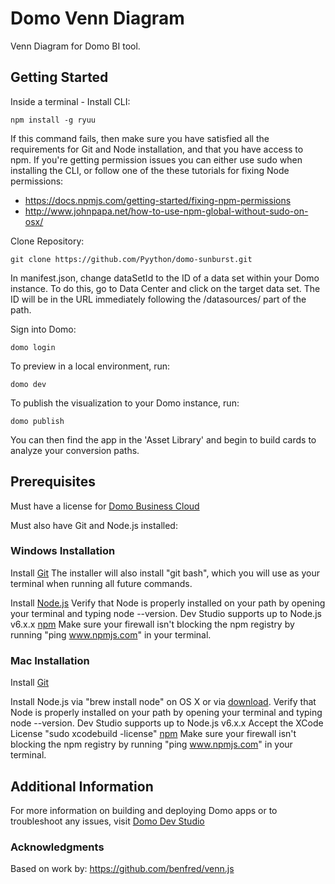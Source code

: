 # Domo Venn Diagram
Venn Diagram for Domo BI tool.

## Getting Started

Inside a terminal -
Install CLI:
```
npm install -g ryuu
```
If this command fails, then make sure you have satisfied all the requirements for Git and Node installation, and that you have access to npm. If you're getting permission issues you can either use sudo when installing the CLI, or follow one of the these tutorials for fixing Node permissions:

* https://docs.npmjs.com/getting-started/fixing-npm-permissions
* http://www.johnpapa.net/how-to-use-npm-global-without-sudo-on-osx/


Clone Repository:
```
git clone https://github.com/Pyython/domo-sunburst.git
```

In manifest.json, change dataSetId to the ID of a data set within your Domo instance.  To do this, go to Data Center and click on the target data set.  The ID will be in the URL immediately following the /datasources/ part of the path.


Sign into Domo:
```
domo login
```

To preview in a local environment, run:
```
domo dev
```

To publish the visualization to your Domo instance, run:
```
domo publish
```

You can then find the app in the 'Asset Library' and begin to build cards to analyze your conversion paths.


## Prerequisites

Must have a license for [Domo Business Cloud](https://www.domo.com/pricing)

Must also have Git and Node.js installed:

### Windows Installation
Install [Git](http://git-scm.com/downloads)
The installer will also install "git bash", which you will use as your terminal when running all future commands.

Install [Node.js](https://nodejs.org/)
Verify that Node is properly installed on your path by opening your terminal and typing node --version.
Dev Studio supports up to Node.js v6.x.x
[npm](https://www.npmjs.com/)
Make sure your firewall isn't blocking the npm registry by running "ping www.npmjs.com" in your terminal.

### Mac Installation

Install [Git](http://git-scm.com/downloads)

Install Node.js via "brew install node" on OS X or via [download](https://nodejs.org/).
Verify that Node is properly installed on your path by opening your terminal and typing node --version.
Dev Studio supports up to Node.js v6.x.x
Accept the XCode License "sudo xcodebuild -license"
[npm](https://www.npmjs.com/)
Make sure your firewall isn't blocking the npm registry by running "ping www.npmjs.com" in your terminal.

## Additional Information

For more information on building and deploying Domo apps or to troubleshoot any issues, visit [Domo Dev Studio](https://developer.domo.com/docs/dev-studio/dev-studio-get-started)

### Acknowledgments

Based on work by: https://github.com/benfred/venn.js

